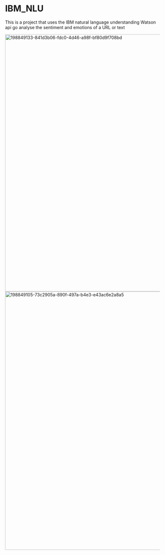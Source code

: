# IBM_NLU
This is a project that uses the IBM natural language understanding Watson api go analyse the sentiment and emotions of a URL or text 


<img width="837" alt="198849133-841d3b06-fdc0-4d46-a98f-bf80d9f708bd" src="https://user-images.githubusercontent.com/76784461/198849252-d5fb2179-769b-4cbd-a378-f078e46cda48.png">


<img width="841" alt="198849105-73c2905a-890f-497a-b4e3-e43ac6e2a8a5" src="https://user-images.githubusercontent.com/76784461/198849251-a26ac11e-f1d5-4d98-881c-c7e8fa09f34b.png">
